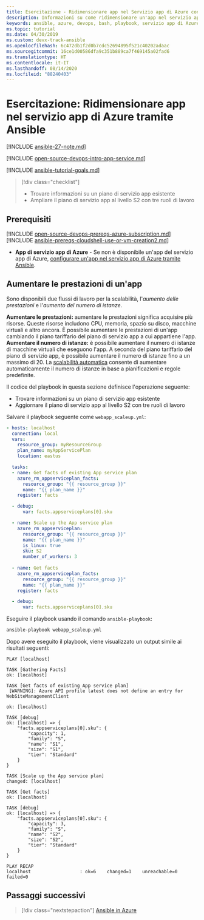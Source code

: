 ```yaml
---
title: Esercitazione - Ridimensionare app nel Servizio app di Azure con Ansible
description: Informazioni su come ridimensionare un'app nel servizio app di Azure
keywords: ansible, azure, devops, bash, playbook, servizio app di Azure, app Web, ridimensionare, Java
ms.topic: tutorial
ms.date: 04/30/2019
ms.custom: devx-track-ansible
ms.openlocfilehash: 6c472db1f2d0b7cdc52694895f521c40202adaac
ms.sourcegitcommit: 16ce1d00586dfa9c351b889ca7f469145a02fad6
ms.translationtype: HT
ms.contentlocale: it-IT
ms.lasthandoff: 08/14/2020
ms.locfileid: "88240403"
---
```

# <a name="tutorial-scale-apps-in-azure-app-service-using-ansible"></a>Esercitazione: Ridimensionare app nel servizio app di Azure tramite Ansible

[!INCLUDE [ansible-27-note.md](includes/ansible-27-note.md)]

[!INCLUDE [open-source-devops-intro-app-service.md](../includes/open-source-devops-intro-app-service.md)]

[!INCLUDE [ansible-tutorial-goals.md](includes/ansible-tutorial-goals.md)]

> [!div class="checklist"]
>
> * Trovare informazioni su un piano di servizio app esistente
> * Ampliare il piano di servizio app al livello S2 con tre ruoli di lavoro

## <a name="prerequisites"></a>Prerequisiti

[!INCLUDE [open-source-devops-prereqs-azure-subscription.md](../includes/open-source-devops-prereqs-azure-subscription.md)]
[!INCLUDE [ansible-prereqs-cloudshell-use-or-vm-creation2.md](includes/ansible-prereqs-cloudshell-use-or-vm-creation2.md)]
- **App di servizio app di Azure** - Se non è disponibile un'app del servizio app di Azure, [configurare un'app nel servizio app di Azure tramite Ansible](azure-web-apps-configure.md).

## <a name="scale-up-an-app"></a>Aumentare le prestazioni di un'app

Sono disponibili due flussi di lavoro per la scalabilità, l'*aumento delle prestazioni* e l'*aumento del numero di istanze*.

**Aumentare le prestazioni:** aumentare le prestazioni significa acquisire più risorse. Queste risorse includono CPU, memoria, spazio su disco, macchine virtuali e altro ancora. È possibile aumentare le prestazioni di un'app cambiando il piano tariffario del piano di servizio app a cui appartiene l'app. 
**Aumentare il numero di istanze:** è possibile aumentare il numero di istanze di macchine virtuali che eseguono l'app. A seconda del piano tariffario del piano di servizio app, è possibile aumentare il numero di istanze fino a un massimo di 20. La [scalabilità automatica](/azure/azure-monitor/platform/autoscale-get-started) consente di aumentare automaticamente il numero di istanze in base a pianificazioni e regole predefinite.

Il codice del playbook in questa sezione definisce l'operazione seguente:

* Trovare informazioni su un piano di servizio app esistente
* Aggiornare il piano di servizio app al livello S2 con tre ruoli di lavoro

Salvare il playbook seguente come `webapp_scaleup.yml`:

```yml
- hosts: localhost
  connection: local
  vars:
    resource_group: myResourceGroup
    plan_name: myAppServicePlan
    location: eastus

  tasks:
  - name: Get facts of existing App service plan
    azure_rm_appserviceplan_facts:
      resource_group: "{{ resource_group }}"
      name: "{{ plan_name }}"
    register: facts

  - debug: 
      var: facts.appserviceplans[0].sku

  - name: Scale up the App service plan
    azure_rm_appserviceplan:
      resource_group: "{{ resource_group }}"
      name: "{{ plan_name }}"
      is_linux: true
      sku: S2
      number_of_workers: 3
      
  - name: Get facts
    azure_rm_appserviceplan_facts:
      resource_group: "{{ resource_group }}"
      name: "{{ plan_name }}"
    register: facts

  - debug: 
      var: facts.appserviceplans[0].sku
```

Eseguire il playbook usando il comando `ansible-playbook`:

```bash
ansible-playbook webapp_scaleup.yml
```

Dopo avere eseguito il playbook, viene visualizzato un output simile ai risultati seguenti:

```Output
PLAY [localhost] 

TASK [Gathering Facts] 
ok: [localhost]

TASK [Get facts of existing App service plan] 
 [WARNING]: Azure API profile latest does not define an entry for WebSiteManagementClient

ok: [localhost]

TASK [debug] 
ok: [localhost] => {
    "facts.appserviceplans[0].sku": {
        "capacity": 1,
        "family": "S",
        "name": "S1",
        "size": "S1",
        "tier": "Standard"
    }
}

TASK [Scale up the App service plan] 
changed: [localhost]

TASK [Get facts] 
ok: [localhost]

TASK [debug] 
ok: [localhost] => {
    "facts.appserviceplans[0].sku": {
        "capacity": 3,
        "family": "S",
        "name": "S2",
        "size": "S2",
        "tier": "Standard"
    }
}

PLAY RECAP 
localhost                  : ok=6    changed=1    unreachable=0    failed=0 
```

## <a name="next-steps"></a>Passaggi successivi

> [!div class="nextstepaction"] 
> [Ansible in Azure](/azure/ansible/)